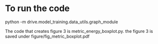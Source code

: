 # To run the code

python -m drive.model_training.data_utils.graph_module



The code that creates figure 3 is metric_energy_boxplot.py. the figure 3 is saved under figure/fig_metric_boxplot.pdf 